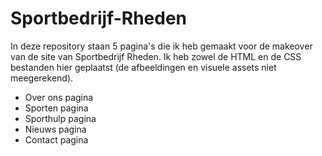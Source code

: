 # Sportbedrijf-Rheden

In deze repository staan 5 pagina's die ik heb gemaakt voor de makeover van de site van Sportbedrijf Rheden.
Ik heb zowel de HTML en de CSS bestanden hier geplaatst (de afbeeldingen en visuele assets niet meegerekend).

- Over ons pagina
- Sporten pagina
- Sporthulp pagina
- Nieuws pagina
- Contact pagina
